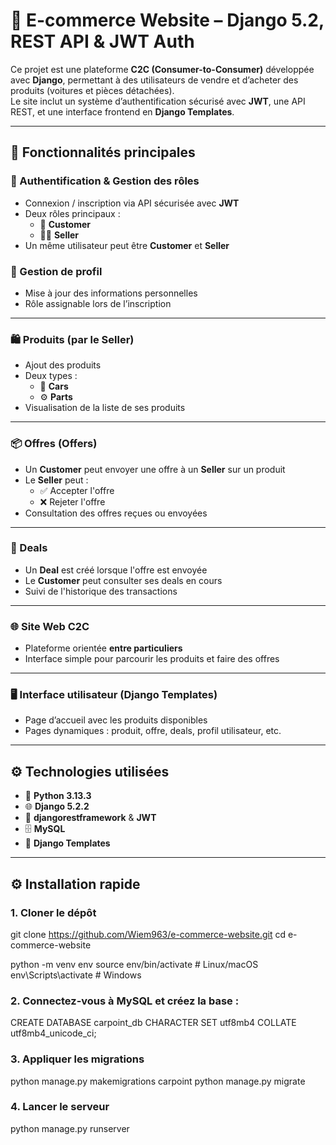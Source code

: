 # 🛒 E-commerce Website – Django 5.2, REST API & JWT Auth

Ce projet est une plateforme **C2C (Consumer-to-Consumer)** développée avec **Django**, permettant à des utilisateurs de vendre et d’acheter des produits (voitures et pièces détachées).  
Le site inclut un système d’authentification sécurisé avec **JWT**, une API REST, et une interface frontend en **Django Templates**.

---

## 🚀 Fonctionnalités principales

### 🔐 Authentification & Gestion des rôles
- Connexion / inscription via API sécurisée avec **JWT**
- Deux rôles principaux :
  - 👤 **Customer**
  - 🧑‍💼 **Seller**
- Un même utilisateur peut être **Customer** et **Seller**

### 👥 Gestion de profil
- Mise à jour des informations personnelles
- Rôle assignable lors de l’inscription

---

### 🛍️ Produits (par le Seller)
- Ajout des produits
- Deux types :
  - 🚗 **Cars**
  - ⚙️ **Parts**
- Visualisation de la liste de ses produits

---

### 📦 Offres (Offers)
- Un **Customer** peut envoyer une offre à un **Seller** sur un produit
- Le **Seller** peut :
  - ✅ Accepter l'offre
  - ❌ Rejeter l'offre
- Consultation des offres reçues ou envoyées

---

### 🤝 Deals
- Un **Deal** est créé lorsque l'offre est envoyée
- Le **Customer** peut consulter ses deals en cours
- Suivi de l'historique des transactions

---

### 🌐 Site Web C2C
- Plateforme orientée **entre particuliers**
- Interface simple pour parcourir les produits et faire des offres

---

### 🖥️ Interface utilisateur (Django Templates)
- Page d’accueil avec les produits disponibles
- Pages dynamiques : produit, offre, deals, profil utilisateur, etc.

---

## ⚙️ Technologies utilisées

- 🐍 **Python 3.13.3**
- 🌐 **Django 5.2.2**
- 🔐 **djangorestframework** & **JWT**
- 🗄️ **MySQL**
- 🎨 **Django Templates**

---

## ⚙️ Installation rapide

### 1. Cloner le dépôt


git clone https://github.com/Wiem963/e-commerce-website.git
cd e-commerce-website

python -m venv env
source env/bin/activate  # Linux/macOS
env\Scripts\activate     # Windows




### 2. Connectez-vous à MySQL et créez la base :

CREATE DATABASE carpoint_db CHARACTER SET utf8mb4 COLLATE utf8mb4_unicode_ci;

### 3. Appliquer les migrations

python manage.py makemigrations carpoint
python manage.py migrate

### 4. Lancer le serveur
python manage.py runserver


